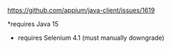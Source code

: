 https://github.com/appium/java-client/issues/1619

*requires Java 15
* requires Selenium 4.1 (must manually downgrade)